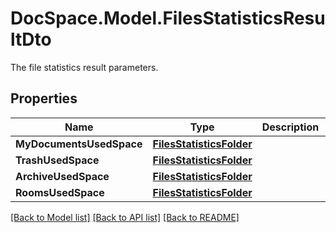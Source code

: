 # DocSpace.Model.FilesStatisticsResultDto
The file statistics result parameters.

## Properties

Name | Type | Description | Notes
------------ | ------------- | ------------- | -------------
**MyDocumentsUsedSpace** | [**FilesStatisticsFolder**](.md) |  | [optional] 
**TrashUsedSpace** | [**FilesStatisticsFolder**](.md) |  | [optional] 
**ArchiveUsedSpace** | [**FilesStatisticsFolder**](.md) |  | [optional] 
**RoomsUsedSpace** | [**FilesStatisticsFolder**](.md) |  | [optional] 

[[Back to Model list]](../README.md#documentation-for-models) [[Back to API list]](../README.md#documentation-for-api-endpoints) [[Back to README]](../README.md)

